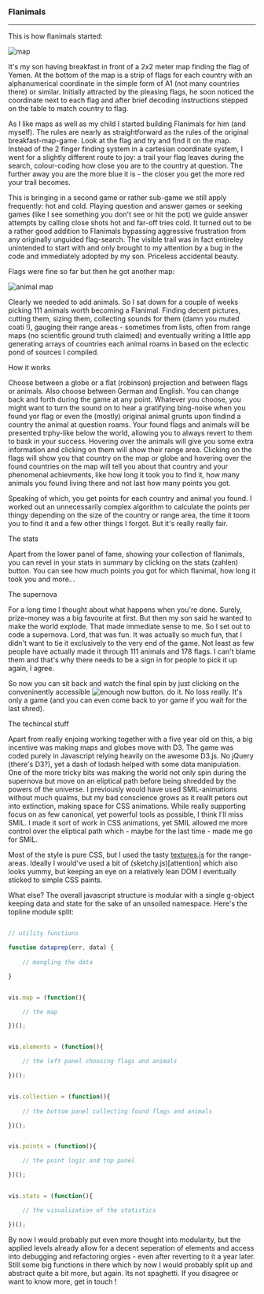 ### Flanimals
---

This is how flanimals started:

![map](attention)

It's my son having breakfast in front of a 2x2 meter map finding the flag of Yemen. At the bottom of the map is a strip of flags for each country with an alphanumerical coordinate in the simple form of A1 (not many countries there) or similar. Initially attracted by the pleasing flags, he soon noticed the coordinate next to each flag and after brief decoding instructions stepped on the table to match country to flag.

As I like maps as well as my child I started building Flanimals for him (and myself). The rules are nearly as straightforward as the rules of the original breakfast-map-game. Look at the flag and try and find it on the map. Instead of the 2 finger finding system in a cartesian coordinate system, I went for a slightly different route to joy: a trail your flag leaves during the search, colour-coding how close you are to the country at question. The further away you are the more blue it is - the closer you get the more red your trail becomes.

This is bringing in a second game or rather sub-game we still apply frequently: hot and cold. Playing question and answer games or seeking games (like I see something you don't see or hit the pot) we guide answer attempts by calling close shots hot and far-off tries cold. It turned out to be a rather good addition to Flanimals bypassing aggressive frustration from any originally unguided flag-search. The visible trail was in fact entireley unintended to start with and only brought to my attention by a bug in the code and immediately adopted by my son. Priceless accidental beauty.

Flags were fine so far but then he got another map:

![animal map](attention)

Clearly we needed to add animals. So I sat down for a couple of weeks picking 111 animals worth becoming a Flanimal. Finding decent pictures, cutting them, sizing them, collecting sounds for them (damn you muted coati !), gauging their range areas - sometimes from lists, often from range maps (no scientific ground truth claimed) and eventually writing a little app generating arrays of countries each animal roams in based on the eclectic pond of sources I compiled. 

How it works

Choose between a globe or a flat (robinson) projection and between flags or animals. Also choose between German and English. You can change back and forth during the game at any point. Whatever you choose, you might want to turn the sound on to hear a gratifying bing-noise when you found yor flag or even the (mostly) original animal grunts upon findind a country the animal at question roams. Your found flags and animals will be presented trphy-like below the world, allowing you to always revert to them to bask in your success. Hovering over the animals will give you some extra information and clicking on them will show their range area. Clicking on the flags will show you that country on the map or globe and hovering over the found countries on the map will tell you about that country and your phenomenal achievments, like how long it took you to find it, how many animals you found living there and not last how many points you got.

Speaking of which, you get points for each country and animal you found. I worked out an unnecessarily complex algorithm to calculate the points per thingy depending on the size of the country or range area, the time it toom you to find it and a few other things I forgot. But it's really really fair.

The stats 

Apart from the lower panel of fame, showing your collection of flanimals, you can revel in your stats in summary by clicking on the stats (zahlen) button. You can see how much points you got for which flanimal, how long it took you and more...


The supernova

For a long time I thought about what happens when you're done. Surely, prize-money was a big favourite at first. But then my son said he wanted to make the world explode. That made immediate sense to me. So I set out to code a supernova. Lord, that was fun. It was actually so much fun, that I didn't want to tie it exclusively to the very end of the game. Not least as few people have actually made it through 111 animals and 178 flags. I can't blame them and that's why there needs to be a sign in for people to pick it up again, I agree. 

So now you can sit back and watch the final spin by just clicking on the conveninently accessible ![enough now](attention) button. do it. No loss really. It's only a game (and you can even come back to yor game if you wait for the last shred).

The techincal stuff

Apart from really enjoing working together with a five year old on this, a big incentive was making maps and globes move with D3. The game was coded purely in Javascript relying heavily on the awesome D3.js. No jQuery (there's D3?), yet a dash of lodash helped with some data manipulation. One of the more tricky bits was  making the world not only spin during the supernova but move on an eliptical path before being shredded by the powers of the universe. I previously would have used SMIL-animations without much qualms, but my bad conscience grows as it reallt peters out into extinction, making space for CSS animations. While really supporting focus on as few canonical, yet powerful tools as possible, I think I'll miss SMIL. I made it sort of work in CSS animations, yet SMIL allowed me more control over the eliptical path which - maybe for the last time - made me go for SMIL.

Most of the style is pure CSS, but I used the tasty [textures.js](attention) for the range-areas. Ideally I would've used a bit of (sketchy.js)[attention] which also looks yummy, but keeping an eye on a relatively lean DOM I eventually sticked to simple CSS paints.

What else? The overall javascript structure is modular with a single g-object keeping data and state for the sake of an unsoiled namespace. Here's the topline module split:

```JavaScript

// utility functions

function dataprep(err, data) {
	
	// mangling the data

}


vis.map = (function(){ 

	// the map

})(); 


vis.elements = (function(){

	// the left panel choosing flags and animals

})(); 


vis.collection = (function(){
	
	// the bottom panel collecting found flags and animals

})(); 


vis.points = (function(){

	// the point logic and top panel

})(); 


vis.stats = (function(){

	// the visualization of the statistics

})(); 

```

By now I would probably put even more thought into modularity, but the applied levels already allow for a decent seperation of elements and access into debugging and refactoring orgies - even after reverting to it a year later. Still some big functions in there which by now I would probably split up and abstract quite a bit more, but again. Its not spaghetti. If you disagree or want to know more, get in touch !

